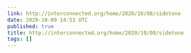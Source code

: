 ```yaml
---
link: http://interconnected.org/home/2020/10/08/sidetone
date: 2020-10-09 14:53 UTC
published: true
title: http://interconnected.org/home/2020/10/08/sidetone
tags: []
---
```



